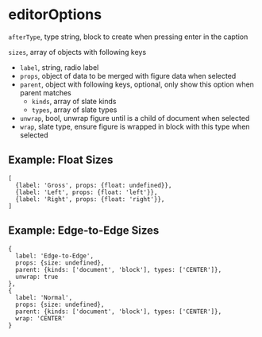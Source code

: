 # editorOptions

`afterType`, type string, block to create when pressing enter in the caption

`sizes`, array of objects with following keys
- `label`, string, radio label
- `props`, object of data to be merged with figure data when selected
- `parent`, object with following keys, optional, only show this option when parent matches
  - `kinds`, array of slate kinds
  - `types`, array of slate types
- `unwrap`, bool, unwrap figure until is a child of document when selected
- `wrap`, slate type, ensure figure is wrapped in block with this type when selected

## Example: Float Sizes

```
[
  {label: 'Gross', props: {float: undefined}},
  {label: 'Left', props: {float: 'left'}},
  {label: 'Right', props: {float: 'right'}},
]
```

## Example: Edge-to-Edge Sizes

```
{
  label: 'Edge-to-Edge',
  props: {size: undefined},
  parent: {kinds: ['document', 'block'], types: ['CENTER']},
  unwrap: true
},
{
  label: 'Normal',
  props: {size: undefined},
  parent: {kinds: ['document', 'block'], types: ['CENTER']},
  wrap: 'CENTER'
}
```
